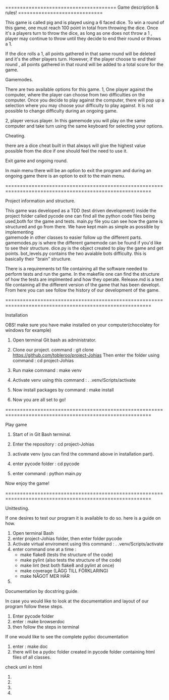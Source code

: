 
====================================== Game description & rules! =============================

This game is called pig and is played using a 6 faced dice. 
To win a round of this game, one must reach 100 point in total from throwing the dice.
Once it's a players turn to throw the dice, as long as one does not throw a 1 , 
player may continue to throw until they decide to end their round or throws a 1.

If the dice rolls a 1, all points gathered in that same round will be deleted and it's the 
other players turn.
However, if the player choose to end their round , all points gathered in that round will be added to 
a total score for the game.

Gamemodes. 

There are two available options for this game. 
1, One player against the computer, where the player can choose from two 
difficulties on the computer. Once you decide to play against the computer,
there will pop up a selection where you may choose your difficulty to play against.
It is not possible to change difficulty during an ongoing game.

2, player versus player. 
In this gamemode you will play on the same computer
and take turn using the same keyboard for selecting your options.

Cheating. 

there are a dice cheat built in that always will give the highest value possible
from the dice if one should feel the need to use it.

Exit game and ongoing round.

In main menu there will be an option to exit the program
and during an ongoing game there is an option to exit to the main menu. 

========================================================================================================

Project information and structure.

This game was developed as a TDD (test driven development) 
inside the project folder called pycode one can find all the python code files being used,both for the game and tests.
main.py file you can see how the game is structured and go from there. We have kept main as simple as possible by implementing    
gamemode in other classes to easier follow up the different parts. 
gamemodes.py is where the different gamemode can be found if you'd like to see their structure.
dice.py is the object created to play the game and get points. 
bot_levels.py contains the two avaiable bots difficulty. this is basically their "brain" structure.

There is a requirements txt file containing all the software needed to perform tests and run the game. 
In the makefile one can find the structure of how the tests are implmented and how they operate.
Release.md is a text file containing all the different version of the game that has been developt. From here you can see
follow the history of our development of the game. 

========================================================================================================

Installation

OBS! make sure you have make installed on your computer(chocolatey for windows for example)

1. Open terminal Git bash as administrator. 
2. Clone our project.
   command : git clone https://github.com/tobleroo/project-Johias
   Then enter the folder using command : cd project-Johias
3. Run make command : make venv
4. Activate venv using this command : . .venv/Scripts/activate
5. Now install packages by command : make install

6. Now you are all set to go!

========================================================================================================

Play game

1. Start of in Git Bash terminal. 
2. Enter the repository : cd project-Johias
3. activate venv (you can find the command above in installation part).
4. enter pycode folder : cd pycode

5. enter command : python main.py 

Now enjoy the game! 

========================================================================================================

Unittesting.

If one desires to test our program it is available to do so. here is a guide on how. 

1. Open terminal Bash
2. enter project-Johias folder, then enter folder pycode
3. Activate virtual enviroment using this command :  . .venv/Scripts/activate
4. enter command one at a time : 
    - make flake8 (tests the structure of the code)
    - make pylint (also tests the structure of the code)
    - make lint (test both flake8 and pylint at once)
    - make coverage (LÄGG TILL FÖRKLARING)
    - make NÅGOT MER HÄR
5. 

Documentation by docstring guide.

In case you would like to look at the documentation and layout of our program follow these steps. 
1. Enter pycode folder
2. enter : make browserdoc
3. then follow the steps in terminal

If one would like to see the complete pydoc documentation

1. enter : make doc
2. there will be a pydoc folder created in pycode folder containing html files of all classes.


check uml in html

1. 
2. 
3. 
4. 




